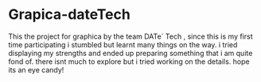 # Grapica-dateTech
This the project for graphica by the team DATe` Tech , since this is my first time participating i stumbled but learnt many things on the way. 
i tried displaying my strengths and ended up preparing something that i am quite fond of. there isnt much to explore but i tried working on the details. 
hope its an eye candy!
